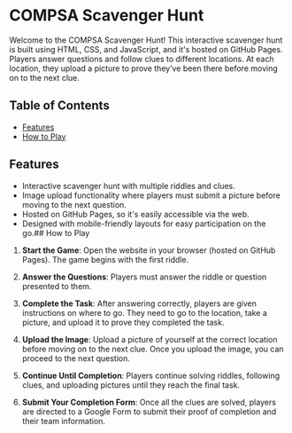 # COMPSA Scavenger Hunt

Welcome to the COMPSA Scavenger Hunt! This interactive scavenger hunt is built using HTML, CSS, and JavaScript, and it's hosted on GitHub Pages. Players answer questions and follow clues to different locations. At each location, they upload a picture to prove they’ve been there before moving on to the next clue.

## Table of Contents

- [Features](#features)
- [How to Play](#how-to-play)

## Features

- Interactive scavenger hunt with multiple riddles and clues.
- Image upload functionality where players must submit a picture before moving to the next question.
- Hosted on GitHub Pages, so it's easily accessible via the web.
- Designed with mobile-friendly layouts for easy participation on the go.## How to Play

1. **Start the Game**:
   Open the website in your browser (hosted on GitHub Pages). The game begins with the first riddle.
   
2. **Answer the Questions**:
   Players must answer the riddle or question presented to them.

3. **Complete the Task**:
   After answering correctly, players are given instructions on where to go. They need to go to the location, take a picture, and upload it to prove they completed the task.

4. **Upload the Image**:
   Upload a picture of yourself at the correct location before moving on to the next clue. Once you upload the image, you can proceed to the next question.

5. **Continue Until Completion**:
   Players continue solving riddles, following clues, and uploading pictures until they reach the final task.

6. **Submit Your Completion Form**:
   Once all the clues are solved, players are directed to a Google Form to submit their proof of completion and their team information.
